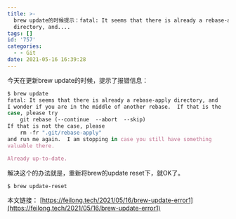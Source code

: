 ```yaml
---
title: >-
  brew update的时候提示：fatal: It seems that there is already a rebase-apply
  directory, and....
tags: []
id: '757'
categories:
  - - Git
date: 2021-05-16 16:39:28
---
```


今天在更新brew update的时候，提示了报错信息：

```bash
$ brew update
fatal: It seems that there is already a rebase-apply directory, and
I wonder if you are in the middle of another rebase.  If that is the
case, please try
    git rebase (--continue  --abort  --skip)
If that is not the case, please
    rm -fr ".git/rebase-apply"
and run me again.  I am stopping in case you still have something
valuable there.

Already up-to-date.
```

<!--more-->

解决这个的办法就是，重新将brew的update reset下，就OK了。

```bash
$ brew update-reset
```

本文链接： [https://feilong.tech/2021/05/16/brew-update-error1](https://feilong.tech/2021/05/16/brew-update-error1)